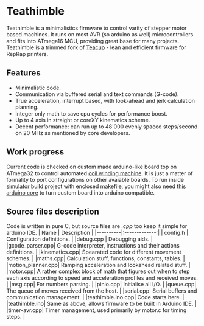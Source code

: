 # Teathimble 
Teathimble is a minimalistics firmware to control varity of stepper motor based machines. It runs on most AVR (so arduino as well) microcontrollers and fits into ATmega16 MCU, providing great base for many projects. Teathimble is a trimmed fork of [Teacup](https://github.com/Traumflug/Teacup_Firmware) - lean and efficient firmware for RepRap printers. 

## Features
- Minimalistic code.
- Communication via buffered serial and text commands (G-code).
- True acceleration, interrupt based, with look-ahead and jerk calculation planning.
- Integer only math to save cpu cycles for performance boost.
- Up to 4 axis in straight or coreXY kinematics scheme.
- Decent performance: can run up to 48'000 evenly spaced steps/second on 20 MHz as mentioned by core developers.

## Work progress
Current code is checked on custom made arduino-like board top on ATmega32 to control automated [coil winding machine](https://gitlab.com/markol/Coil_winder). It is just a matter of formality to port configurations on other avaiable boards.
To run inside [simulator](https://reprap.org/wiki/SimulAVR) build project with enclosed makefile, you might also need [this arduino core](https://github.com/MCUdude/MightyCore) to turn custom board into arduino compatible.

## Source files description
Code is written in pure C, but source files are *.cpp* too keep it simple for arduino IDE.
| Name   |      Description       |
|----------|:-------------:|
| config.h |  Configuration definitions. |
|debug.cpp |  Debugging aids. |
|gcode_parser.cpp| G-code interpreter, instructions and their actions definitions. |
|kinematics.cpp|  Spearated code for different movement schemes. |
|maths.cpp| Calculation stuff, functions, constants, tables. |
|motion_planner.cpp| Ramping acceleration and lookahead related stuff. |
|motor.cpp| A rather complex block of math that figures out when to step each axis according to speed and acceleration profiles and received moves. |
|msg.cpp| For numbers parsing.  |
|pinio.cpp|  Initialise all I/O. |
|queue.cpp| The queue of moves received from the host. |
|serial.cpp| Serial buffers and communication management. |
|teathimble.ino.cpp| Code starts here. |
|teathimble.ino| Same as above, allows firmware to be built in Arduino IDE. |
|timer-avr.cpp| Timer management, used primarily by motor.c for timing steps. |

